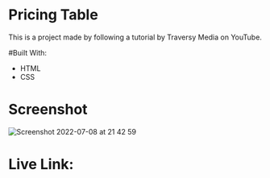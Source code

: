 # Pricing Table

This is a project made by following a tutorial by Traversy Media on YouTube. 

#Built With:
- HTML
- CSS

# Screenshot

![Screenshot 2022-07-08 at 21 42 59](https://user-images.githubusercontent.com/76920888/178067677-0b02045c-4b8f-4239-9257-5596760e2b2d.png)

# Live Link:
